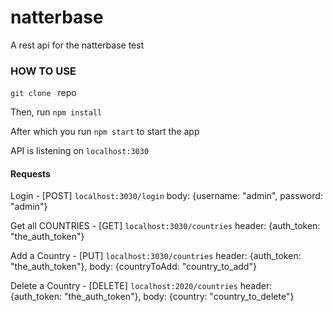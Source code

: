 # natterbase

A rest api for the natterbase test

### HOW TO USE

`git clone ` repo

Then, run `npm install`

After which you run `npm start` to start the app

API is listening on `localhost:3030`

#### Requests

Login - [POST] `localhost:3030/login` body: {username: "admin", password: "admin"}

Get all COUNTRIES - [GET] `localhost:3030/countries` header: {auth_token: "the_auth_token"}

Add a Country - [PUT] `localhost:3030/countries` header: {auth_token: "the_auth_token"}, body: {countryToAdd: "country_to_add"}

Delete a Country - [DELETE] `localhost:2020/countries` header: {auth_token: "the_auth_token"}, body: {country: "country_to_delete"}

